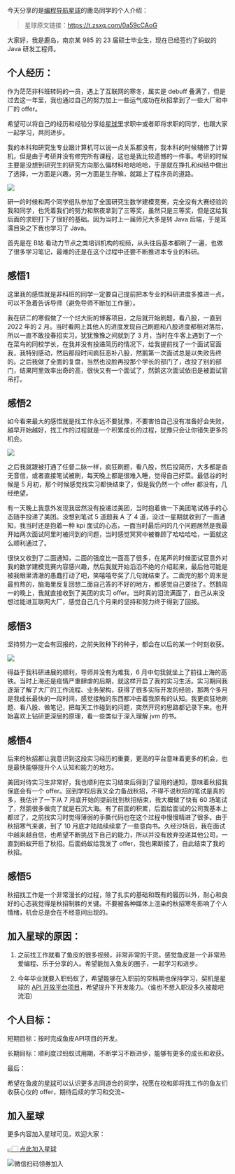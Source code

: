 今天分享的是[编程导航星球](https://mp.weixin.qq.com/s?__biz=MzI1NDczNTAwMA==&mid=2247524980&idx=2&sn=9ddcdb6c52aa096ed4c5ad0ced946a7d&chksm=e9c28583deb50c95f3c2665713a8bbc372c68332b3bfb846cf4b23af3f1cc07164832a291335&token=1681036854&lang=zh_CN&scene=21#wechat_redirect)的鹿岛同学的个人介绍：

> 星球原文链接：https://t.zsxq.com/0a59cCAoG

大家好，我是鹿岛，南京某 985 的 23 届硕士毕业生，现在已经签约了蚂蚁的 Java 研发工程师。


## 个人经历：

作为茫茫非科班转码的一员，遇上了互联网的寒冬，属实是 debuff 叠满了，但是过去这一年里，我也通过自己的努力加上一些运气成功在秋招拿到了一些大厂和中厂的 offer。

希望可以将自己的经历和经验分享给[星球](https://mp.weixin.qq.com/s?__biz=MzI1NDczNTAwMA==&mid=2247524980&idx=2&sn=9ddcdb6c52aa096ed4c5ad0ced946a7d&chksm=e9c28583deb50c95f3c2665713a8bbc372c68332b3bfb846cf4b23af3f1cc07164832a291335&token=1681036854&lang=zh_CN&scene=21#wechat_redirect)里求职中或者即将求职的同学，也跟大家一起学习，共同进步。

我的本科和研究生专业跟计算机可以说一点关系都没有，我本科的时候辅修了计算机，但是由于考研并没有修完所有课程，这也是我比较遗憾的一件事。考研的时候主要是没想到研究生的研究方向那么偏材料哈哈哈哈，于是就在挣扎和纠结中做出了选择，一方面是兴趣，另一方面是生存嘛，就踏上了程序员的道路。


![](https://files.mdnice.com/user/31817/d9f6338b-009c-4335-959a-b54805653c4d.png)


研一的时候和两个同学组队参加了全国研究生数学建模竞赛，完全没有大赛经验的我和同学，也凭着我们的努力和熬夜拿到了三等奖，虽然只是三等奖，但是这给我后面的求职打下了很好的基础。因为当时上一届师兄大多是转 Java 后端，于是耳濡目染之下我也学习了 Java。

首先是在 B站 看动力节点之类培训机构的视频，从头往后基本都刷了一遍，也做了很多学习笔记，最难的还是在这个过程中还要不断推进本专业的科研。

## 感悟1
这里我的感悟就是非科班的同学一定要自己提前把本专业的科研进度多推进一点，可以不急着告诉导师（避免导师不断加工作量）。

我在研二的寒假做了一个烂大街的博客项目，之后就开始刷题，看八股，一直到 2022 年的 2 月。当时看网上其他人的进度发现自己刷题和八股进度都相对落后，所以一直不敢投春招实习。犹犹豫豫之间就到了 3 月，当时在牛客上遇到了一个在菜鸟的同校学长，在我并没有投递简历的情况下，给我提前找了一个面试官面我，我特别感动，然后那段时间疯狂恶补八股，然鹅第一次面试总是以失败告终的。之后我做了全面的复盘，当然也没脸再投那个学长的部门了，改投了别的部门，结果阿里效率出奇的高，很快又有一个面试了，然鹅这次面试依旧是被面试官吊打。

## 感悟2
如今看来最大的感悟就是找工作永远不要犹豫，不要害怕自己没有准备好会失败，越早开始越好，找工作的过程就是一个积累成长的过程，犹豫只会让你错失更多的机会。


![](https://files.mdnice.com/user/31817/3ffcf6d4-1a4b-4eb1-ab48-c6561e597f8e.png)

之后我就跟被打通了任督二脉一样，疯狂刷题，看八股，然后投简历，大多都是杳无音信，或者直接笔试被刷，每天晚上都是很难入睡，觉得自己好菜。最低谷的时候是 5 月初，那个时候感觉找实习都快结束了，但是我仍然一个 offer 都没有，几经绝望。

有一天晚上我意外发现我居然没有投递过美团，当时抱着做一下美团笔试练手的心态随手投递了美团。没想到笔试 5 道题我 A  了 4 道，没过一星期就收到了一面通知，我当时还是抱着一种 kpi 面试的心态，一面当时最后问的几个问题居然是我最开始两次面试阿里时被问到的问题，当时感觉冥冥中被眷顾了哈哈哈哈，一面就这么顺利通过了。

很快又收到了二面通知，二面的强度比一面高了很多，在尾声的时候面试官意外对我的数学建模竞赛内容感兴趣，然后我就开始滔滔不绝的介绍起来，最后他可能是被我眼里清澈的愚蠢打动了吧，笑嘻嘻夸奖了几句就结束了。二面完的那个周末是最煎熬的，脑海里反复回想二面自己答的不好的地方，都感觉自己要挂了。然鹅周一的晚上，我就直接收到了美团的实习 offer。当时真的泪流满面了，自己从来没想过能进互联网大厂，感觉自己几个月来的坚持和努力终于得到了回报。

## 感悟3

坚持努力一定会有回报的，之前失败种下的种子，都会在以后的某一个时刻收获。

![](https://files.mdnice.com/user/31817/26f74183-6308-477b-a9d2-fd264858fd33.png)


得益于我科研进展的顺利，导师并没有为难我，6 月中旬我就坐上了前往上海的高铁。当时上海还是疫情严重肆虐的后期，就这样开启了我的实习生活。实习期间我逐渐了解了大厂的工作流程、业务架构，获得了很多实际开发的经验，那两个多月是我成长最快的一段时间，感觉接触的东西都冲击着我原有的认知。我更疯狂地刷题、看八股、做笔记，把每天工作碰到的问题，突然开窍的思路都记录下来。也开始喜欢上钻研更深层的原理，看一些类似于深入理解 jvm 的书。

## 感悟4

后来的秋招都让我意识到这段实习经历的重要，更高的平台意味着更多的机会，也是最快能够提升个人认知和能力的地方。

美团对待实习生非常好，我也顺利在实习结束后得到了留用的通知，意味着秋招我保底会有一个 offer。回到学校后我又全力备战秋招，不得不说秋招的笔试是真的多，我估计了一下从 7 月底开始的提前批到秋招结束，我大概做了快有 60 场笔试了，然鹅很多做完了就是石沉大海。有了前面的积累，后面给面试的公司我基本上都过了，之前找实习时觉得薄弱的手撕代码也在这个过程中慢慢精进了很多。由于秋招寒气来袭，到了 10 月底才陆陆续续拿了一些意向书。久经沙场后，我在面试中越来越自信，也希望不断挑战下自己的能力，所以并没有放弃投递其他公司，一直到蚂蚁开启了秋招。后面蚂蚁给我发了 offer，我也果断接了，自此结束了我的秋招。

## 感悟5
秋招找工作是一个非常漫长的过程，除了扎实的基础和既有的履历以外，耐心和良好的心态我觉得是秋招制胜的关键。不要被各种媒体上渲染的秋招寒冬影响了个人情绪，机会总是会在不经意间出现的。


## 加入星球的原因：
1. 之前找工作就看了鱼皮的很多视频，非常非常的干货。感觉鱼皮是一个非常热爱编程、乐于分享的人。希望能加入鱼友的圈子，一起学习和进步。

2. 今年毕业就要入职蚂蚁了，希望能够在入职前的空档期也保持学习，契机是星球的 [API 开放平台项目](https://mp.weixin.qq.com/s?__biz=MzI1NDczNTAwMA==&mid=2247534541&idx=1&sn=3dfd13bd337715418294b7301af8fc50&chksm=e9c2a03adeb5292c479cd8a5b93656fb4cf64c89d21866888ab08ff107d80d13ee36862143d5&token=6498837&lang=zh_CN#rd)，希望提升下开发能力。（谁也不想入职没多久被裁吧流泪）


## 个人目标：

短期目标：按时完成鱼皮API项目的开发。

长期目标：顺利度过蚂蚁试用期，不断学习不断进步，能够有更多的成长和收获。


最后：

希望在鱼皮的[星球](https://mp.weixin.qq.com/s?__biz=MzI1NDczNTAwMA==&mid=2247524980&idx=2&sn=9ddcdb6c52aa096ed4c5ad0ced946a7d&chksm=e9c28583deb50c95f3c2665713a8bbc372c68332b3bfb846cf4b23af3f1cc07164832a291335&token=1681036854&lang=zh_CN&scene=21#wechat_redirect)可以认识更多志同道合的同学，祝愿在校和即将找工作的鱼友们收获心仪的 offer，期待后续的学习和交流~

## 加入星球

更多内容加入星球可见，欢迎大家：

[👉🏻 点此加入星球](/加入星球.md)

![微信扫码领券加入](https://xingqiu-tuchuang-1256524210.cos.ap-shanghai.myqcloud.com/1/%E7%9F%A5%E8%AF%86%E6%98%9F%E7%90%83%E6%89%AB%E7%A0%81.jpeg)
